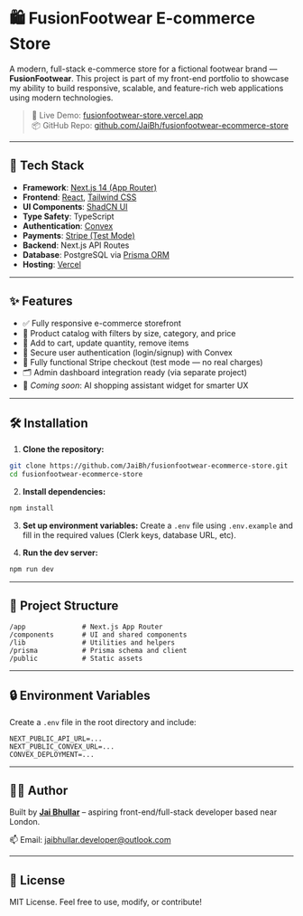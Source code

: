 # 🛍️ FusionFootwear E-commerce Store

A modern, full-stack e-commerce store for a fictional footwear brand — **FusionFootwear**. This project is part of my front-end portfolio to showcase my ability to build responsive, scalable, and feature-rich web applications using modern technologies.

> 🎯 Live Demo: [fusionfootwear-store.vercel.app](https://fusionfootwear-store.vercel.app/)  
> 📦 GitHub Repo: [github.com/JaiBh/fusionfootwear-ecommerce-store](https://github.com/JaiBh/fusionfootwear-ecommerce-store)

---

## 🧰 Tech Stack

- **Framework**: [Next.js 14 (App Router)](https://nextjs.org/)
- **Frontend**: [React](https://react.dev/), [Tailwind CSS](https://tailwindcss.com/)
- **UI Components**: [ShadCN UI](https://ui.shadcn.com/)
- **Type Safety**: TypeScript
- **Authentication**: [Convex](https://www.convex.dev/)
- **Payments**: [Stripe (Test Mode)](https://stripe.com/)
- **Backend**: Next.js API Routes
- **Database**: PostgreSQL via [Prisma ORM](https://www.prisma.io/)
- **Hosting**: [Vercel](https://vercel.com/)

---

## ✨ Features

- ✅ Fully responsive e-commerce storefront
- 👟 Product catalog with filters by size, category, and price
- 🛒 Add to cart, update quantity, remove items
- 🔐 Secure user authentication (login/signup) with Convex
- 🧾 Fully functional Stripe checkout (test mode — no real charges)
- 🗂️ Admin dashboard integration ready (via separate project)
- 💬 _Coming soon_: AI shopping assistant widget for smarter UX

---

## 🛠️ Installation

1. **Clone the repository:**

```bash
git clone https://github.com/JaiBh/fusionfootwear-ecommerce-store.git
cd fusionfootwear-ecommerce-store
```

2. **Install dependencies:**

```bash
npm install
```

3. **Set up environment variables:**
   Create a `.env` file using `.env.example` and fill in the required values (Clerk keys, database URL, etc).

4. **Run the dev server:**

```bash
npm run dev
```

---

## 📁 Project Structure

```
/app              # Next.js App Router
/components       # UI and shared components
/lib              # Utilities and helpers
/prisma           # Prisma schema and client
/public           # Static assets
```

---

## 🔒 Environment Variables

Create a `.env` file in the root directory and include:

```
NEXT_PUBLIC_API_URL=...
NEXT_PUBLIC_CONVEX_URL=...
CONVEX_DEPLOYMENT=...
```

---

## 🧑‍💻 Author

Built by [**Jai Bhullar**](https://jaibh-portfolio.vercel.app/) – aspiring front-end/full-stack developer based near London.

📫 Email: jaibhullar.developer@outlook.com

---

## 📝 License

MIT License. Feel free to use, modify, or contribute!
